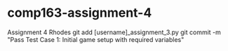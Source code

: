 # comp163-assignment-4
Assignment 4 Rhodes
git add [username]_assignment_3.py
git commit -m "Pass Test Case 1: Initial game setup with required variables"
